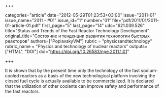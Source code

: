 +++

categories="article"
date="2012-05-29T01:23:53+03:00"
issue="2011-01"
issue_name="2011 - #01"
issue_id="1"
number="01"
file="pdf/2011/01/2011-01-article-01.pdf"
first_page="5"
last_page="14"
udc="621.039.526"
title="Status and Trends of the Fast Reactor Technology Development"
original_title="Состояние и тенденции развития технологии быстрых реакторов"
authors=["PoplavskyVM"]
rubric = "physicsandtechnology"
rubric_name = "Physics and technology of nuclear reactors"
outputs=["HTML", "DOI"]
doi="https://doi.org/10.26583/npe.2011.1.01"

+++

It is shown that by the present time only the technology of the fast sodium-cooled reactors as a basis of the new technological platform involving the closed fuel cycle is actually available to be commercialized. It is declared that the utilization of other coolants can improve safety and performance of the fast reactors.